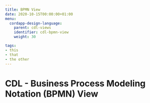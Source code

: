 ```yaml
---
title: BPMN View
date: 2020-10-15T00:00:00+01:00
menu:
  cordapp-design-language:
    parent: cdl-views
    identifier: cdl-bpmn-view
    weight: 30

tags:
- this
- that
- the other
---
```


# CDL - Business Process Modeling Notation (BPMN) View
